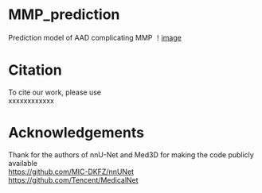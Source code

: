 # MMP_prediction
Prediction model of AAD complicating MMP
！[image](png/flow.png)


# Citation
To cite our work, please use  
xxxxxxxxxxxx


# Acknowledgements
Thank for the authors of nnU-Net and Med3D for making the code publicly available  
https://github.com/MIC-DKFZ/nnUNet  
https://github.com/Tencent/MedicalNet  
